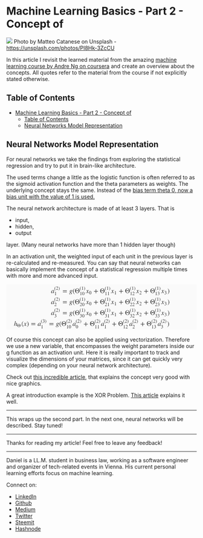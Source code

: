 # Machine Learning Basics - Part 2 - Concept of 

[<img src="https://images.unsplash.com/photo-1507090960745-b32f65d3113a?ixlib=rb-0.3.5&ixid=eyJhcHBfaWQiOjEyMDd9&s=92a1714119e42bc9d947f75ec4733ed6&auto=format&fit=crop&w=2250&q=80">](
https://unsplash.com/photos/PI8Hk-3ZcCU)
Photo by Matteo Catanese on Unsplash - https://unsplash.com/photos/PI8Hk-3ZcCU

In this article I revisit the learned material from the amazing [machine learning course by Andre Ng on coursera](https://www.coursera.org/learn/machine-learning) and create an overview about the concepts. All quotes refer to the material from the course if not explicitly stated otherwise.

## Table of Contents

<!-- TOC -->

- [Machine Learning Basics - Part 2 - Concept of](#machine-learning-basics---part-2---concept-of)
  - [Table of Contents](#table-of-contents)
  - [Neural Networks Model Representation](#neural-networks-model-representation)

<!-- /TOC -->


## Neural Networks Model Representation

For neural networks we take the findings from exploring the statistical regression and try to put it in brain-like architecture.

The used terms change a little as the logistic function is often referred to as the sigmoid activation function and the theta parameters as weights. The underlying concept stays the same. Instead of the [bias term theta 0, now a bias unit with the value of 1 is used.](https://stackoverflow.com/questions/2480650/role-of-bias-in-neural-networks)

The neural network architecture is made of at least 3 layers. That is
- input,
- hidden, 
- output 

layer. (Many neural networks have more than 1 hidden layer though)

In an activation unit, the weighted input of each unit in the previous layer is re-calculated and re-measured. You can say that neural networks can basically implement the concept of a statistical regression multiple times with more and more advanced input.

![gradDReg](../assets/mlIntro/activationNodes.png)

Of course this concept can also be applied using vectorization. Therefore we use a new variable, that encompasses the weight parameters inside our g function as an activation unit. Here it is really important to track and visualize the dimensions of your matrices, since it can get quickly very complex (depending on your neural network architecture).

Check out [this incredible article](http://www.ebc.cat/2017/01/08/understanding-neural-networks-part-2-vectorized-forward-propagation/), that explains the concept very good with nice graphics.

A great introduction example is the XOR Problem. [This article](https://medium.com/@jayeshbahire/the-xor-problem-in-neural-networks-50006411840b) explains it well.






---

This wraps up the second part. In the next one, neural networks will be described. Stay tuned!

---

Thanks for reading my article! Feel free to leave any feedback! 

---

Daniel is a LL.M. student in business law, working as a software engineer and organizer of tech-related events in Vienna. 
His current personal learning efforts focus on machine learning. 

Connect on:
- [LinkedIn](https://www.linkedin.com/in/createdd) 
- [Github](https://github.com/DDCreationStudios)
- [Medium](https://medium.com/@ddcreationstudi)
- [Twitter](https://twitter.com/DDCreationStudi)
- [Steemit](https://steemit.com/@createdd)
- [Hashnode](https://hashnode.com/@DDCreationStudio)
